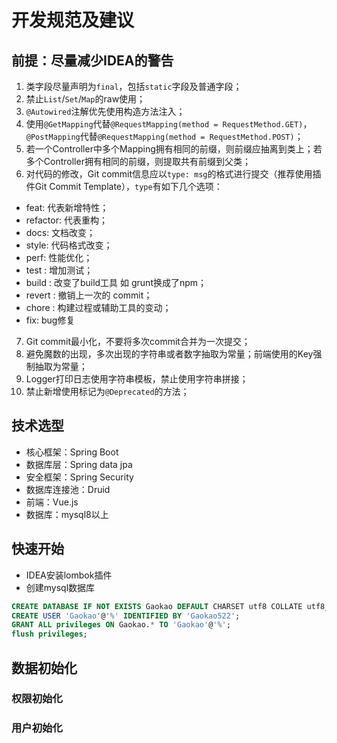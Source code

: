 # 开发规范及建议

## 前提：尽量减少IDEA的警告

1. 类字段尽量声明为`final`，包括`static`字段及普通字段；
2. 禁止`List`/`Set`/`Map`的raw使用；
3. `@Autowired`注解优先使用构造方法注入；
4. 使用`@GetMapping`代替`@RequestMapping(method = RequestMethod.GET)`，
   `@PostMapping`代替`@RequestMapping(method = RequestMethod.POST)`；
5. 若一个Controller中多个Mapping拥有相同的前缀，则前缀应抽离到类上；若多个Controller拥有相同的前缀，则提取共有前缀到父类；
6. 对代码的修改，Git commit信息应以`type: msg`的格式进行提交（推荐使用插件Git Commit Template），`type`有如下几个选项：

- feat: 代表新增特性；
- refactor: 代表重构；
- docs: 文档改变；
- style: 代码格式改变；
- perf: 性能优化；
- test : 增加测试；
- build : 改变了build工具 如 grunt换成了npm；
- revert : 撤销上一次的 commit；
- chore : 构建过程或辅助工具的变动；
- fix: bug修复

7. Git commit最小化，不要将多次commit合并为一次提交；
8. 避免魔数的出现，多次出现的字符串或者数字抽取为常量；前端使用的Key强制抽取为常量；
9. Logger打印日志使用字符串模板，禁止使用字符串拼接；
10. 禁止新增使用标记为`@Deprecated`的方法；

## 技术选型

- 核心框架：Spring Boot
- 数据库层：Spring data jpa
- 安全框架：Spring Security
- 数据库连接池：Druid
- 前端：Vue.js
- 数据库：mysql8以上

## 快速开始

- IDEA安装lombok插件
- 创建mysql数据库

```sql
CREATE DATABASE IF NOT EXISTS Gaokao DEFAULT CHARSET utf8 COLLATE utf8_general_ci;
CREATE USER 'Gaokao'@'%' IDENTIFIED BY 'Gaokao522';
GRANT ALL privileges ON Gaokao.* TO 'Gaokao'@'%';
flush privileges;
```



## 数据初始化

### 权限初始化

### 用户初始化


